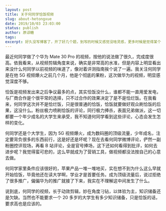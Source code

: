 ```yaml
---
layout: post
title: 关于何同学恰饭视频
slug: about-hetongxue
date: 2019/10/03 23:03:00
status: publish
author: 原谅糖
tags: 
excerpt: 好久没写博客了，开了好几个题，到写的时候又感觉没啥灵感，更多时候是觉得某个题目写不了多少内容。
---
```



最近何同学做了个华为 Mate 30 Pro 的视频，按他的说法做了很久，完成度很高。依我看来，从视频剪辑角度来说，确实是非常高的水准，但是内容上明显看出来没什么何同学以前视频的味道了，像对着评测指南挨个说了一遍。我关注何同学是在他 5G 视频爆火之前几个月，他是个彻底的果粉，这次做华为的视频，明显感觉深度不够。

恰饭是视频发出来之后争议最多的点，其实恰饭没什么，谁都不能一直用爱发电，与厂商合作是个很平常的选择，只不过合作的效果决定了是不是恰烂饭。在我看来，何同学这次并不是恰烂饭，只是很普通的恰饭，恰饭就要做好观众刷恰饭的后果，这没什么。粉丝极力喷刷恰饭的评论，同行极力捧杀，表面兄弟做派，这一切都要一个年少成名的大学生来承受，我不知道何同学看到这些评论，心态会发生怎样的变化。

何同学还是个大学生，因为 5G 视频爆火，成为数码圈的顶级流量，少年成名，注定要背负很多的东西前行，这是好还是坏呢？现在去看何同学微博评论，俨然一副粉圈控评现场，再看 B 站评论，全是官号捧场，这下还如何看得到批评，如何去进步呢？我觉得蛮可悲的，这么早就成为了营销工具，做视频都没法按自己的心意去做。

何同学家里条件应该很好的，苹果产品一堆一堆地买，实在想不到为什么这么早就开始恰饭，毕竟他还在读大学啊，学业才是首要任务。成为顶级流量后，说过拒绝了很多推广，偏偏华为的推广就接了下来，我实在不理解这中间发生了什么。

说到底，何同学的视频，长于动效剪辑，妙在角度刁钻，以体验为主，知识储备还是欠缺。当然也不能要求一个 20 多岁的大学生有多少知识储备，只是恰饭的话，要求高也是应该的。
